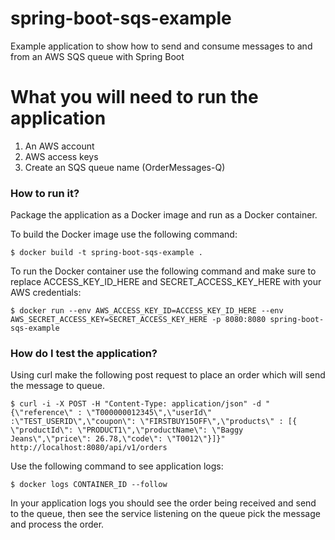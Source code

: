 # spring-boot-sqs-example
Example application to show how to send and consume messages to and from an AWS SQS queue with Spring Boot

# What you will need to run the application
 1. An AWS account
 2. AWS access keys 
 3. Create an SQS queue name (OrderMessages-Q)
 
### How to run it?
Package the application as a Docker image and run as a Docker container. 

To build the Docker image use the following command:
```
$ docker build -t spring-boot-sqs-example .
```

To run the Docker container use the following command and make sure to replace ACCESS_KEY_ID_HERE and SECRET_ACCESS_KEY_HERE with your AWS credentials:

```
$ docker run --env AWS_ACCESS_KEY_ID=ACCESS_KEY_ID_HERE --env AWS_SECRET_ACCESS_KEY=SECRET_ACCESS_KEY_HERE -p 8080:8080 spring-boot-sqs-example 
```
 
### How do I test the application? 

 Using curl make the following post request to place an order which will send the message to queue. 
 ```
 $ curl -i -X POST -H "Content-Type: application/json" -d "{\"reference\" : \"T000000012345\",\"userId\" :\"TEST_USERID\",\"coupon\": \"FIRSTBUY15OFF\",\"products\" : [{ \"productId\": \"PRODUCT1\",\"productName\": \"Baggy Jeans\",\"price\": 26.78,\"code\": \"T0012\"}]}"  http://localhost:8080/api/v1/orders

 ```

Use the following command to see application logs: 

```
$ docker logs CONTAINER_ID --follow

```

In your application logs you should see the order being received and send to the queue, then see the service listening on the queue 
pick the message and process the order.

 